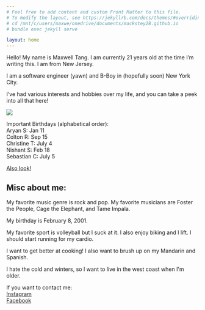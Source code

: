 ```yaml
---
# Feel free to add content and custom Front Matter to this file.
# To modify the layout, see https://jekyllrb.com/docs/themes/#overriding-theme-defaults
# cd /mnt/c/users/maxwe/onedrive/documents/mackstey28.github.io
# bundle exec jekyll serve

layout: home
---
```


Hello! My name is Maxwell Tang. I am currently 21 years old at the time I’m writing this. I am from New Jersey.

I am a software engineer (yawn) and B-Boy in (hopefully soon) New York City. 

I’ve had various interests and hobbies over my life, and you can take a peek into all that here!

![](https://cdn.discordapp.com/attachments/897486164527829103/1054929314820399145/IMG_1811.jpg)

Important Birthdays (alphabetical order):<br/>
Aryan S: Jan 11<br/>
Colton R: Sep 15<br/>
Christine T: July 4<br/>
Nishant S: Feb 18<br/>
Sebastian C: July 5<br/>

[Also look!](https://photos.app.goo.gl/1qGEq9ydgkJgX3Ht8)

## Misc about me:

My favorite music genre is rock and pop. My favorite musicians are Foster the People, Cage the Elephant, and Tame Impala.

My birthday is February 8, 2001.

My favorite sport is volleyball but I suck at it. I also enjoy biking and I lift. I should start running for my cardio. 

I want to get better at cooking! I also want to brush up on my Mandarin and Spanish.

I hate the cold and winters, so I want to live in the west coast when I'm older.

If you want to contact me: <br/>
[Instagram](https://www.instagram.com/mackstey28/)<br/>
[Facebook](https://www.facebook.com/profile.php?id=100007129966091)